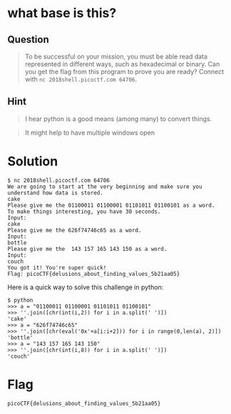 # what base is this?
## Question
>To be successful on your mission, you must be able read data represented in different ways, such as hexadecimal or binary. Can you get the flag from this program to prove you are ready? Connect with `nc 2018shell.picoctf.com 64706`.

## Hint
>I hear python is a good means (among many) to convert things.

>It might help to have multiple windows open

# Solution
~~~~
$ nc 2018shell.picoctf.com 64706
We are going to start at the very beginning and make sure you understand how data is stored.
cake
Please give me the 01100011 01100001 01101011 01100101 as a word.
To make things interesting, you have 30 seconds.
Input:
cake
Please give me the 626f74746c65 as a word.
Input:
bottle
Please give me the  143 157 165 143 150 as a word.
Input:
couch
You got it! You're super quick!
Flag: picoCTF{delusions_about_finding_values_5b21aa05}
~~~~

Here is a quick way to solve this challenge in python:
~~~~
$ python
>>> a = "01100011 01100001 01101011 01100101"
>>> ''.join([chr(int(i,2)) for i in a.split(' ')])
'cake'
>>> a = "626f74746c65"
>>> ''.join([chr(eval('0x'+a[i:i+2])) for i in range(0,len(a), 2)])
'bottle'
>>> a = "143 157 165 143 150"
>>> ''.join([chr(int(i,8)) for i in a.split(' ')])
'couch'
~~~~

# Flag
`picoCTF{delusions_about_finding_values_5b21aa05}`
